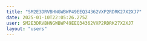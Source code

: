 ```yaml
---
title: "SM2E3DRVBHNGWBWP49EEQ34362VXP2RDRK27X2XJ7"
date: 2025-01-10T22:05:26.275Z
user: SM2E3DRVBHNGWBWP49EEQ34362VXP2RDRK27X2XJ7
layout: "users"
---
```

    